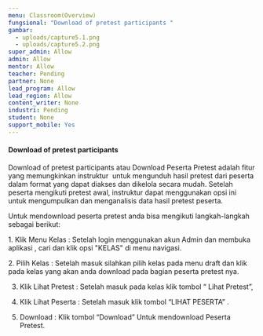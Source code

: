 ```yaml
---
menu: Classroom(Overview)
fungsional: "Download of pretest participants "
gambar:
  - uploads/capture5.1.png
  - uploads/capture5.2.png
super_admin: Allow
admin: Allow
mentor: Allow
teacher: Pending
partner: None
lead_program: Allow
lead_region: Allow
content_writer: None
industri: Pending
student: None
support_mobile: Yes
---
```

#### Download of pretest participants

Download of pretest participants atau Download Peserta Pretest adalah fitur yang memungkinkan instruktur  untuk mengunduh hasil pretest dari peserta dalam format yang dapat diakses dan dikelola secara mudah. Setelah peserta mengikuti pretest awal, instruktur dapat menggunakan opsi ini untuk mengumpulkan dan menganalisis data hasil pretest peserta.

Untuk mendownload peserta pretest anda bisa mengikuti langkah-langkah sebagai berikut:

1.﻿ Klik Menu Kelas : Setelah login menggunakan akun Admin dan membuka aplikasi , cari dan klik opsi "KELAS" di menu navigasi.

2﻿. Pilih Kelas : Setelah masuk silahkan pilih kelas pada menu draft dan klik pada kelas yang akan anda download pada bagian peserta pretest nya.

3. Klik Lihat Pretest : Setelah masuk pada kelas klik tombol “ Lihat Pretest”,

4. Klik Lihat Peserta : Setelah masuk klik tombol “LIHAT PESERTA” .

5. Download : Klik tombol “Download” Untuk mendownload Peserta Pretest.